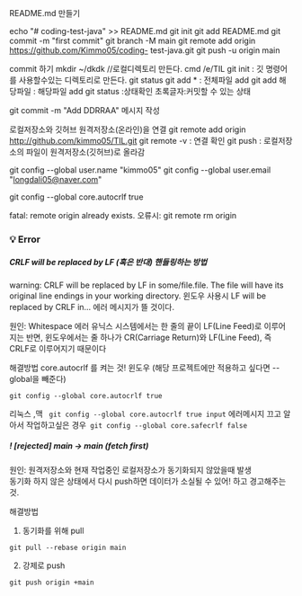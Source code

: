 README.md 만들기

echo "# coding-test-java" >> README.md 
git init 
git add README.md 
git commit -m "first commit" 
git branch -M main 
git remote add origin https://github.com/Kimmo05/coding- test-java.git
 git push -u origin main

commit 하기
mkdir ~/dkdk //로컬디렉토리 만든다.
cmd /e/TIL
git init  : 깃 명령어를 사용할수있는 디렉토리로 만든다.
git status
git add * : 전체파일 add
git add 해당파일 : 해당파일 add
git status :상태확인 초록글자:커밋할 수 있는 상태

git commit -m "Add DDRRAA" 메시지 작성

로컬저장소와 깃허브 원격저장소(온라인)을 연결
git remote add origin http://github.com/kimmo05/TIL.git
git remote -v : 연결 확인
git push : 로컬저장소의 파일이 원격저장소(깃허브)로 올라감

git config --global user.name "kimmo05"
git config --global user.email  "longdali05@naver.com"

git config --global core.autocrlf true 

fatal: remote origin already exists. 오류시: git remote rm origin 

### 💡 Error 
##### CRLF will be replaced by LF (혹은 반대) 핸들링하는 방법<br>
warning: CRLF will be replaced by LF in some/file.file.
The file will have its original line endings in your working directory.
윈도우 사용시 LF will be replaced by CRLF in… 에러 메시지가 뜰 것이다.

원인: Whitespace 에러 
유닉스 시스템에서는 한 줄의 끝이 LF(Line Feed)로 이루어지는 반면,
윈도우에서는 줄 하나가 CR(Carriage Return)와 LF(Line Feed), 즉 CRLF로 이루어지기 때문이다

해결방법
core.autocrlf 를 켜는 것!
윈도우 (해당 프로젝트에만 적용하고 싶다면 --global을 빼준다)
```
git config --global core.autocrlf true
```
리눅스 ,맥 ```
git config --global core.autocrlf true input```
에러메시지 끄고 알아서 작업하고싶은 경우```
git config --global core.safecrlf false```
<br>
##### ! [rejected] main -> main (fetch first) 

원인: 원격저장소와 현재 작업중인 로컬저장소가 동기화되지 않았을때 발생<br>
동기화 하지 않은 상태에서 다시 push하면 데이터가 소실될 수 있어! 하고 경고해주는것.

해결방법
1. 동기화를 위해 pull
```
git pull --rebase origin main
```
2. 강제로 push
```
git push origin +main 
```
